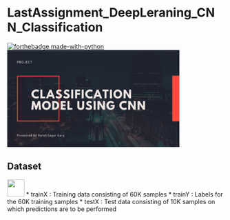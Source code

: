 # LastAssignment_DeepLeraning_CNN_Classification
[![forthebadge made-with-python](http://ForTheBadge.com/images/badges/made-with-python.svg)](https://www.python.org/)
<br>
<img src="images1/1.png" width="400">

## Dataset
<img src="images1/6.gif" width="40" height="40" />
* trainX : Training data consisting of 60K samples
* trainY : Labels for the 60K training samples
* testX  : Test data consisting of 10K samples on which predictions are to be performed
